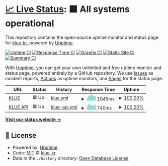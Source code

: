 # [📈 Live Status](https://uptime.klue.kr): <!--live status--> **🟩 All systems operational**

This repository contains the open-source uptime monitor and status page for [klue-kr](https://uptime.klue.kr), powered by [Upptime](https://github.com/upptime/upptime).

[![Uptime CI](https://github.com/klue-kr/klue-uptime/workflows/Uptime%20CI/badge.svg)](https://github.com/klue-kr/klue-uptime/actions?query=workflow%3A%22Uptime+CI%22)
[![Response Time CI](https://github.com/klue-kr/klue-uptime/workflows/Response%20Time%20CI/badge.svg)](https://github.com/klue-kr/klue-uptime/actions?query=workflow%3A%22Response+Time+CI%22)
[![Graphs CI](https://github.com/klue-kr/klue-uptime/workflows/Graphs%20CI/badge.svg)](https://github.com/klue-kr/klue-uptime/actions?query=workflow%3A%22Graphs+CI%22)
[![Static Site CI](https://github.com/klue-kr/klue-uptime/workflows/Static%20Site%20CI/badge.svg)](https://github.com/klue-kr/klue-uptime/actions?query=workflow%3A%22Static+Site+CI%22)
[![Summary CI](https://github.com/klue-kr/klue-uptime/workflows/Summary%20CI/badge.svg)](https://github.com/klue-kr/klue-uptime/actions?query=workflow%3A%22Summary+CI%22)

With [Upptime](https://upptime.js.org), you can get your own unlimited and free uptime monitor and status page, powered entirely by a GitHub repository. We use [Issues](https://github.com/klue-kr/klue-uptime/issues) as incident reports, [Actions](https://github.com/klue-kr/klue-uptime/actions) as uptime monitors, and [Pages](https://uptime.klue.kr) for the status page.

<!--start: status pages-->
<!-- This summary is generated by Upptime (https://github.com/upptime/upptime) -->
<!-- Do not edit this manually, your changes will be overwritten -->
<!-- prettier-ignore -->
| URL | Status | History | Response Time | Uptime |
| --- | ------ | ------- | ------------- | ------ |
| <img alt="" src="https://icons.duckduckgo.com/ip3/klue.kr.ico" height="13"> [KLUE](https://klue.kr) | 🟩 Up | [klue.yml](https://github.com/klue-kr/klue-uptime/commits/HEAD/history/klue.yml) | <details><summary><img alt="Response time graph" src="./graphs/klue/response-time-week.png" height="20"> 1045ms</summary><br><a href="https://klue-kr.github.io/klue-uptime/history/klue"><img alt="Response time 924" src="https://img.shields.io/endpoint?url=https%3A%2F%2Fraw.githubusercontent.com%2Fklue-kr%2Fklue-uptime%2FHEAD%2Fapi%2Fklue%2Fresponse-time.json"></a><br><a href="https://klue-kr.github.io/klue-uptime/history/klue"><img alt="24-hour response time 1045" src="https://img.shields.io/endpoint?url=https%3A%2F%2Fraw.githubusercontent.com%2Fklue-kr%2Fklue-uptime%2FHEAD%2Fapi%2Fklue%2Fresponse-time-day.json"></a><br><a href="https://klue-kr.github.io/klue-uptime/history/klue"><img alt="7-day response time 1045" src="https://img.shields.io/endpoint?url=https%3A%2F%2Fraw.githubusercontent.com%2Fklue-kr%2Fklue-uptime%2FHEAD%2Fapi%2Fklue%2Fresponse-time-week.json"></a><br><a href="https://klue-kr.github.io/klue-uptime/history/klue"><img alt="30-day response time 1000" src="https://img.shields.io/endpoint?url=https%3A%2F%2Fraw.githubusercontent.com%2Fklue-kr%2Fklue-uptime%2FHEAD%2Fapi%2Fklue%2Fresponse-time-month.json"></a><br><a href="https://klue-kr.github.io/klue-uptime/history/klue"><img alt="1-year response time 916" src="https://img.shields.io/endpoint?url=https%3A%2F%2Fraw.githubusercontent.com%2Fklue-kr%2Fklue-uptime%2FHEAD%2Fapi%2Fklue%2Fresponse-time-year.json"></a></details> | <details><summary><a href="https://klue-kr.github.io/klue-uptime/history/klue">100.00%</a></summary><a href="https://klue-kr.github.io/klue-uptime/history/klue"><img alt="All-time uptime 100.00%" src="https://img.shields.io/endpoint?url=https%3A%2F%2Fraw.githubusercontent.com%2Fklue-kr%2Fklue-uptime%2FHEAD%2Fapi%2Fklue%2Fuptime.json"></a><br><a href="https://klue-kr.github.io/klue-uptime/history/klue"><img alt="24-hour uptime 100.00%" src="https://img.shields.io/endpoint?url=https%3A%2F%2Fraw.githubusercontent.com%2Fklue-kr%2Fklue-uptime%2FHEAD%2Fapi%2Fklue%2Fuptime-day.json"></a><br><a href="https://klue-kr.github.io/klue-uptime/history/klue"><img alt="7-day uptime 100.00%" src="https://img.shields.io/endpoint?url=https%3A%2F%2Fraw.githubusercontent.com%2Fklue-kr%2Fklue-uptime%2FHEAD%2Fapi%2Fklue%2Fuptime-week.json"></a><br><a href="https://klue-kr.github.io/klue-uptime/history/klue"><img alt="30-day uptime 100.00%" src="https://img.shields.io/endpoint?url=https%3A%2F%2Fraw.githubusercontent.com%2Fklue-kr%2Fklue-uptime%2FHEAD%2Fapi%2Fklue%2Fuptime-month.json"></a><br><a href="https://klue-kr.github.io/klue-uptime/history/klue"><img alt="1-year uptime 100.00%" src="https://img.shields.io/endpoint?url=https%3A%2F%2Fraw.githubusercontent.com%2Fklue-kr%2Fklue-uptime%2FHEAD%2Fapi%2Fklue%2Fuptime-year.json"></a></details>
| <img alt="" src="https://icons.duckduckgo.com/ip3/api-external.klue.kr.ico" height="13"> [KLUE API](https://api-external.klue.kr/api/health) | 🟩 Up | [klue-api.yml](https://github.com/klue-kr/klue-uptime/commits/HEAD/history/klue-api.yml) | <details><summary><img alt="Response time graph" src="./graphs/klue-api/response-time-week.png" height="20"> 740ms</summary><br><a href="https://klue-kr.github.io/klue-uptime/history/klue-api"><img alt="Response time 848" src="https://img.shields.io/endpoint?url=https%3A%2F%2Fraw.githubusercontent.com%2Fklue-kr%2Fklue-uptime%2FHEAD%2Fapi%2Fklue-api%2Fresponse-time.json"></a><br><a href="https://klue-kr.github.io/klue-uptime/history/klue-api"><img alt="24-hour response time 968" src="https://img.shields.io/endpoint?url=https%3A%2F%2Fraw.githubusercontent.com%2Fklue-kr%2Fklue-uptime%2FHEAD%2Fapi%2Fklue-api%2Fresponse-time-day.json"></a><br><a href="https://klue-kr.github.io/klue-uptime/history/klue-api"><img alt="7-day response time 740" src="https://img.shields.io/endpoint?url=https%3A%2F%2Fraw.githubusercontent.com%2Fklue-kr%2Fklue-uptime%2FHEAD%2Fapi%2Fklue-api%2Fresponse-time-week.json"></a><br><a href="https://klue-kr.github.io/klue-uptime/history/klue-api"><img alt="30-day response time 856" src="https://img.shields.io/endpoint?url=https%3A%2F%2Fraw.githubusercontent.com%2Fklue-kr%2Fklue-uptime%2FHEAD%2Fapi%2Fklue-api%2Fresponse-time-month.json"></a><br><a href="https://klue-kr.github.io/klue-uptime/history/klue-api"><img alt="1-year response time 842" src="https://img.shields.io/endpoint?url=https%3A%2F%2Fraw.githubusercontent.com%2Fklue-kr%2Fklue-uptime%2FHEAD%2Fapi%2Fklue-api%2Fresponse-time-year.json"></a></details> | <details><summary><a href="https://klue-kr.github.io/klue-uptime/history/klue-api">100.00%</a></summary><a href="https://klue-kr.github.io/klue-uptime/history/klue-api"><img alt="All-time uptime 100.00%" src="https://img.shields.io/endpoint?url=https%3A%2F%2Fraw.githubusercontent.com%2Fklue-kr%2Fklue-uptime%2FHEAD%2Fapi%2Fklue-api%2Fuptime.json"></a><br><a href="https://klue-kr.github.io/klue-uptime/history/klue-api"><img alt="24-hour uptime 100.00%" src="https://img.shields.io/endpoint?url=https%3A%2F%2Fraw.githubusercontent.com%2Fklue-kr%2Fklue-uptime%2FHEAD%2Fapi%2Fklue-api%2Fuptime-day.json"></a><br><a href="https://klue-kr.github.io/klue-uptime/history/klue-api"><img alt="7-day uptime 100.00%" src="https://img.shields.io/endpoint?url=https%3A%2F%2Fraw.githubusercontent.com%2Fklue-kr%2Fklue-uptime%2FHEAD%2Fapi%2Fklue-api%2Fuptime-week.json"></a><br><a href="https://klue-kr.github.io/klue-uptime/history/klue-api"><img alt="30-day uptime 100.00%" src="https://img.shields.io/endpoint?url=https%3A%2F%2Fraw.githubusercontent.com%2Fklue-kr%2Fklue-uptime%2FHEAD%2Fapi%2Fklue-api%2Fuptime-month.json"></a><br><a href="https://klue-kr.github.io/klue-uptime/history/klue-api"><img alt="1-year uptime 100.00%" src="https://img.shields.io/endpoint?url=https%3A%2F%2Fraw.githubusercontent.com%2Fklue-kr%2Fklue-uptime%2FHEAD%2Fapi%2Fklue-api%2Fuptime-year.json"></a></details>

<!--end: status pages-->

[**Visit our status website →**](https://klue-kr.github.io/klue-uptime)

## 📄 License

- Powered by: [Upptime](https://github.com/upptime/upptime)
- Code: [MIT](./LICENSE) © [klue-kr](https://uptime.klue.kr)
- Data in the `./history` directory: [Open Database License](https://opendatacommons.org/licenses/odbl/1-0/)
